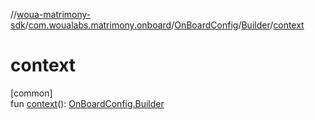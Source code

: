 //[woua-matrimony-sdk](../../../../index.md)/[com.woualabs.matrimony.onboard](../../index.md)/[OnBoardConfig](../index.md)/[Builder](index.md)/[context](context.md)

# context

[common]\
fun [context](context.md)(): [OnBoardConfig.Builder](index.md)
